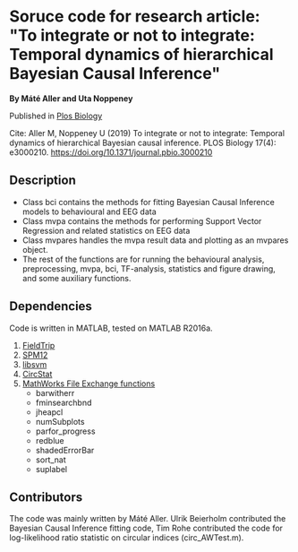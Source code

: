 # Soruce code for research article: <br/>"To integrate or not to integrate:  Temporal dynamics of hierarchical Bayesian Causal Inference" 
**By Máté Aller and Uta Noppeney**

Published in [Plos Biology](https://journals.plos.org/plosbiology/article/authors?id=10.1371/journal.pbio.3000210)

Cite: 
Aller M, Noppeney U (2019) To integrate or not to integrate: Temporal dynamics of hierarchical Bayesian causal inference. 
PLOS Biology 17(4): e3000210. https://doi.org/10.1371/journal.pbio.3000210

## Description
- Class bci contains the methods for fitting Bayesian Causal Inference models to behavioural and EEG data
- Class mvpa contains the methods for performing Support Vector Regression and related statistics on EEG data
- Class mvpares handles the mvpa result data and plotting as an mvpares object. 
- The rest of the functions are for running the behavioural analysis, preprocessing, mvpa, bci, TF-analysis, statistics and figure drawing, and some auxiliary functions. 

## Dependencies
Code is written in MATLAB, tested on MATLAB R2016a. 

1. [FieldTrip](http://www.fieldtriptoolbox.org/)
2. [SPM12](https://www.fil.ion.ucl.ac.uk/spm/)
3. [libsvm](https://www.csie.ntu.edu.tw/~cjlin/libsvm/)
4. [CircStat](https://www.jstatsoft.org/article/view/v031i10)
5. [MathWorks File Exchange functions](https://uk.mathworks.com/matlabcentral/fileexchange/?s_tid=gn_mlc_fx)
   - barwitherr
   - fminsearchbnd
   - jheapcl
   - numSubplots
   - parfor_progress
   - redblue
   - shadedErrorBar
   - sort_nat
   - suplabel

## Contributors
The code was mainly written by Máté Aller. Ulrik Beierholm contributed the Bayesian Causal Inference fitting code, Tim Rohe contributed the code for log-likelihood ratio statistic on circular indices (circ_AWTest.m). 
